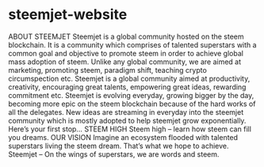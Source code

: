 # steemjet-website

ABOUT STEEMJET
Steemjet is a global community hosted on the steem blockchain. It is a community which comprises of talented superstars with a common goal and objective to promote steem in order to achieve global mass adoption of steem. Unlike any global community, we are aimed at marketing, promoting steem, paradigm shift, teaching crypto circumspection etc.
Steemjet is a global community aimed at productivity, creativity, encouraging great talents, empowering great ideas, rewarding commitment etc. Steemjet is evolving everyday, growing bigger by the day, becoming more epic on the steem blockchain because of the hard works of all the delegates. New ideas are streaming in everyday into the steemjet community which is mostly adopted to help steemjet grow exponentially.
Here’s your first stop…
STEEM HIGH
Steem high – learn how steem can fill you dreams. 
OUR VISION
Imagine an ecosystem flooded with talented superstars living the steem dream. That’s what we hope to achieve. 
Steemjet – On the wings of superstars, we are words and steem. 
